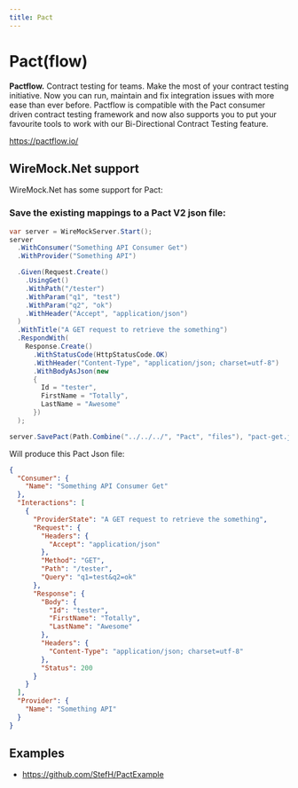 ```yaml
---
title: Pact
---
```


# Pact(flow)

**Pactflow.** Contract testing for teams.
Make the most of your contract testing initiative. Now you can run, maintain and fix integration issues with more ease than ever before. Pactflow is compatible with the Pact consumer driven contract testing framework and now also supports you to put your favourite tools to work with our Bi-Directional Contract Testing feature.

https://pactflow.io/

## WireMock.Net support
WireMock.Net has some support for Pact:

### Save the existing mappings to a Pact V2 json file:

``` c#
var server = WireMockServer.Start();
server
  .WithConsumer("Something API Consumer Get")
  .WithProvider("Something API")

  .Given(Request.Create()
    .UsingGet()
    .WithPath("/tester")
    .WithParam("q1", "test")
    .WithParam("q2", "ok")
    .WithHeader("Accept", "application/json")
  )
  .WithTitle("A GET request to retrieve the something")
  .RespondWith(
    Response.Create()
      .WithStatusCode(HttpStatusCode.OK)
      .WithHeader("Content-Type", "application/json; charset=utf-8")
      .WithBodyAsJson(new
      {
        Id = "tester",
        FirstName = "Totally",
        LastName = "Awesome"
      })
  );

server.SavePact(Path.Combine("../../../", "Pact", "files"), "pact-get.json");
```

Will produce this Pact Json file:
``` json
{
  "Consumer": {
    "Name": "Something API Consumer Get"
  },
  "Interactions": [
    {
      "ProviderState": "A GET request to retrieve the something",
      "Request": {
        "Headers": {
          "Accept": "application/json"
        },
        "Method": "GET",
        "Path": "/tester",
        "Query": "q1=test&q2=ok"
      },
      "Response": {
        "Body": {
          "Id": "tester",
          "FirstName": "Totally",
          "LastName": "Awesome"
        },
        "Headers": {
          "Content-Type": "application/json; charset=utf-8"
        },
        "Status": 200
      }
    }
  ],
  "Provider": {
    "Name": "Something API"
  }
}
```

## Examples
- https://github.com/StefH/PactExample